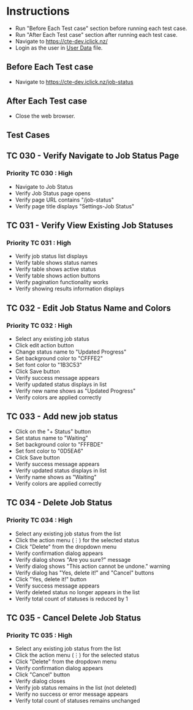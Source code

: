 # Instructions

- Run "Before Each Test case" section before running each test case.
- Run "After Each Test case" section after running each test case.
- Navigate to <https://cte-dev.iclick.nz/>
- Login as the user in [User Data](..\TestData\UserData.md) file.

## Before Each Test case

- Navigate to <https://cte-dev.iclick.nz/job-status>

## After Each Test case

- Close the web browser.

## Test Cases

## TC 030 - Verify Navigate to Job Status Page

### Priority TC 030 : High

- Navigate to Job Status
- Verify Job Status page opens
- Verify page URL contains "/job-status"
- Verify page title displays "Settings-Job Status"

## TC 031 - Verify View Existing Job Statuses

### Priority TC 031 : High

- Verify job status list displays
- Verify table shows status names
- Verify table shows active status
- Verify table shows action buttons
- Verify pagination functionality works
- Verify showing results information displays

## TC 032 - Edit Job Status Name and Colors

### Priority TC 032 : High

- Select any existing job status
- Click edit action button
- Change status name to "Updated Progress"
- Set background color to "CFFFE2"
- Set font color to "1B3C53"
- Click Save button
- Verify success message appears
- Verify updated status displays in list
- Verify new name shows as "Updated Progress"
- Verify colors are applied correctly

## TC 033 - Add new job status

- Click on the "+ Status" button
- Set status name to "Waiting"
- Set background color to "FFFBDE"
- Set font color to "0D5EA6"
- Click Save button
- Verify success message appears
- Verify updated status displays in list
- Verify name shows as "Waiting"
- Verify colors are applied correctly

## TC 034 - Delete Job Status

### Priority TC 034 : High

- Select any existing job status from the list
- Click the action menu (⋮) for the selected status
- Click "Delete" from the dropdown menu
- Verify confirmation dialog appears
- Verify dialog shows "Are you sure?" message
- Verify dialog shows "This action cannot be undone." warning
- Verify dialog has "Yes, delete it!" and "Cancel" buttons
- Click "Yes, delete it!" button
- Verify success message appears
- Verify deleted status no longer appears in the list
- Verify total count of statuses is reduced by 1

## TC 035 - Cancel Delete Job Status

### Priority TC 035 : High

- Select any existing job status from the list
- Click the action menu (⋮) for the selected status  
- Click "Delete" from the dropdown menu
- Verify confirmation dialog appears
- Click "Cancel" button
- Verify dialog closes
- Verify job status remains in the list (not deleted)
- Verify no success or error message appears
- Verify total count of statuses remains unchanged
